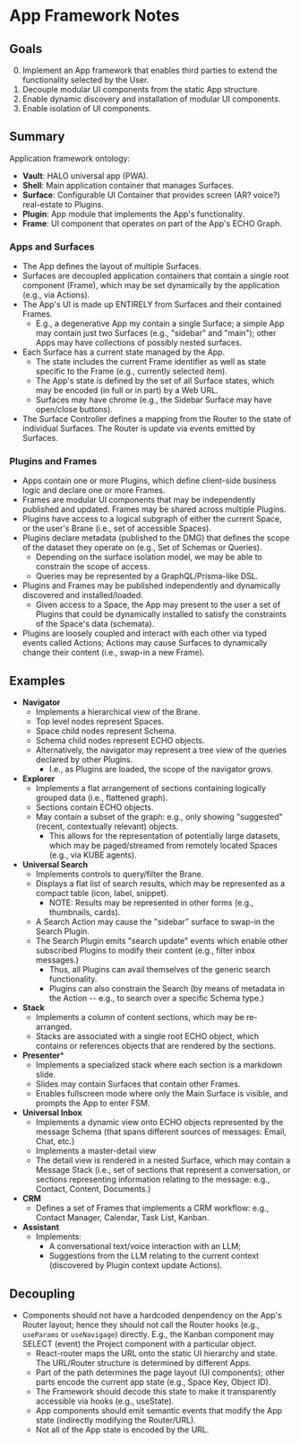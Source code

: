 # App Framework Notes

## Goals

0. Implement an App framework that enables third parties to extend the functionality selected by the User.
1. Decouple modular UI components from the static App structure.
2. Enable dynamic discovery and installation of modular UI components.
3. Enable isolation of UI components.
   
## Summary

Application framework ontology:

- **Vault**: HALO universal app (PWA).
- **Shell**: Main application container that manages Surfaces.
- **Surface**: Configurable UI Container that provides screen (AR? voice?) real-estate to Plugins.
- **Plugin**: App module that implements the App's functionality. 
- **Frame**: UI component that operates on part of the App's ECHO Graph.

### Apps and Surfaces

- The App defines the layout of multiple Surfaces.
- Surfaces are decoupled application containers that contain a single root component (Frame), which may be set dynamically by the application (e.g., via Actions).
- The App's UI is made up ENTIRELY from Surfaces and their contained Frames.
  - E.g., a degenerative App my contain a single Surface; a simple App may contain just two Surfaces (e.g., "sidebar" and "main"); other Apps may have collections of possibly nested surfaces.
- Each Surface has a current state managed by the App.
  - The state includes the current Frame identifier as well as state specific to the Frame (e.g., currently selected item).
  - The App's state is defined by the set of all Surface states, which may be encoded (in full or in part) by a Web URL.
  - Surfaces may have chrome (e.g., the Sidebar Surface may have open/close buttons).
- The Surface Controller defines a mapping from the Router to the state of individual Surfaces. The Router is update via events emitted by Surfaces.

### Plugins and Frames

- Apps contain one or more Plugins, which define client-side business logic and declare one or more Frames.
- Frames are modular UI components that may be independently published and updated. Frames may be shared across multiple Plugins.
- Plugins have access to a logical subgraph of either the current Space, or the user's Brane (i.e., set of accessible Spaces). 
- Plugins declare metadata (published to the DMG) that defines the scope of the dataset they operate on (e.g., Set of Schemas or Queries).
  - Depending on the surface isolation model, we may be able to constrain the scope of access.
  - Queries may be represented by a GraphQL/Prisma-like DSL.
- Plugins and Frames may be published independently and dynamically discovered and installed/loaded.
  - Given access to a Space, the App may present to the user a set of Plugins that could be dynamically installed to satisfy the constraints of the Space's data (schemata).
- Plugins are loosely coupled and interact with each other via typed events called Actions; Actions may cause Surfaces to dynamically change their content (i.e., swap-in a new Frame).

## Examples

- **Navigator**
  - Implements a hierarchical view of the Brane.
  - Top level nodes represent Spaces.
  - Space child nodes represent Schema.
  - Schema child nodes represent ECHO objects.
  - Alternatively, the navigator may represent a tree view of the queries declared by other Plugins.
    - I.e., as Plugins are loaded, the scope of the navigator grows.
- **Explorer**
  - Implements a flat arrangement of sections containing logically grouped data (i.e., flattened graph).
  - Sections contain ECHO objects.
  - May contain a subset of the graph: e.g., only showing "suggested" (recent, contextually relevant) objects. 
    - This allows for the representation of potentially large datasets, which may be paged/streamed from remotely located Spaces (e.g., via KUBE agents).
- **Universal Search**
  - Implements controls to query/filter the Brane.
  - Displays a flat list of search results, which may be represented as a compact table (icon, label, snippet).
    - NOTE: Results may be represented in other forms (e.g., thumbnails, cards).
  - A Search Action may cause the "sidebar" surface to swap-in the Search Plugin. 
  - The Search Plugin emits "search update" events which enable other subscribed Plugins to modify their content (e.g., filter inbox messages.) 
    - Thus, all Plugins can avail themselves of the generic search functionality. 
    - Plugins can also constrain the Search (by means of metadata in the Action -- e.g., to search over a specific Schema type.)
- **Stack**
  - Implements a column of content sections, which may be re-arranged.
  - Stacks are associated with a single root ECHO object, which contains or references objects that are rendered by the sections.
- **Presenter***
  - Implements a specialized stack where each section is a markdown slide.
  - Slides may contain Surfaces that contain other Frames.
  - Enables fullscreen mode where only the Main Surface is visible, and prompts the App to enter FSM.
- **Universal Inbox**
  - Implements a dynamic view onto ECHO objects represented by the message Schema (that spans different sources of messages: Email, Chat, etc.)
  - Implements a master-detail view
  - The detail view is rendered in a nested Surface, which may contain a Message Stack (i.e., set of sections that represent a conversation, 
    or sections representing information relating to the message: e.g., Contact, Content, Documents.)
- **CRM**
  - Defines a set of Frames that implements a CRM workflow: e.g., Contact Manager, Calendar, Task List, Kanban.
- **Assistant**
  - Implements:
    - A conversational text/voice interaction with an LLM;
    - Suggestions from the LLM relating to the current context (discovered by Plugin context update Actions).

## Decoupling

- Components should not have a hardcoded denpendency on the App's Router layout; hence they should not call the Router hooks (e.g.,  `useParams` or `useNavigage`) directly. E.g., the Kanban component may SELECT (event) the Project component with a particular object.
  - React-router maps the URL onto the static UI hierarchy and state. The URL/Router structure is determined by different Apps.
  - Part of the path determines the page layout (UI components); other parts encode the current app state (e.g., Space Key, Object ID).
  - The Framework should decode this state to make it transparently accessible via hooks (e.g., useState).
  - App components should emit semantic events that modify the App state (indirectly modifying the Router/URL).
  - Not all of the App state is encoded by the URL.


